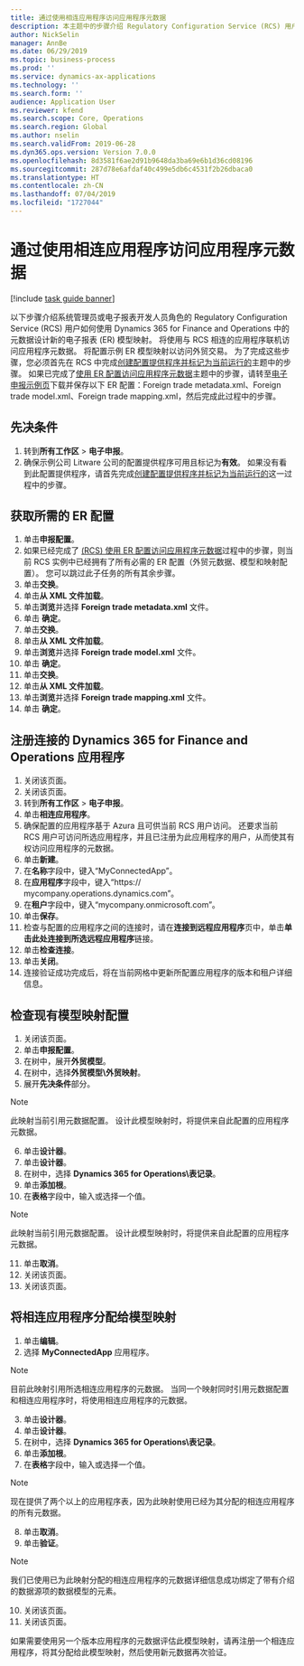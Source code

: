 ```yaml
---
title: 通过使用相连应用程序访问应用程序元数据
description: 本主题中的步骤介绍 Regulatory Configuration Service (RCS) 用户如何在 Finance and Operations 中通过使用元数据设计新的电子申报 (ER) 模型映射。
author: NickSelin
manager: AnnBe
ms.date: 06/29/2019
ms.topic: business-process
ms.prod: ''
ms.service: dynamics-ax-applications
ms.technology: ''
ms.search.form: ''
audience: Application User
ms.reviewer: kfend
ms.search.scope: Core, Operations
ms.search.region: Global
ms.author: nselin
ms.search.validFrom: 2019-06-28
ms.dyn365.ops.version: Version 7.0.0
ms.openlocfilehash: 8d3581f6ae2d91b9648da3ba69e6b1d36cd08196
ms.sourcegitcommit: 287d78e6afdaf40c499e5db6c4531f2b26dbaca0
ms.translationtype: HT
ms.contentlocale: zh-CN
ms.lasthandoff: 07/04/2019
ms.locfileid: "1727044"
---
```

# <a name="access-application-metadata-by-using-connected-applications"></a>通过使用相连应用程序访问应用程序元数据

[!include [task guide banner](../../includes/task-guide-banner.md)]

以下步骤介绍系统管理员或电子报表开发人员角色的 Regulatory Configuration Service (RCS) 用户如何使用 Dynamics 365 for Finance and Operations 中的元数据设计新的电子报表 (ER) 模型映射。 将使用与 RCS 相连的应用程序联机访问应用程序元数据。 将配置示例 ER 模型映射以访问外贸交易。 为了完成这些步骤，您必须首先在 RCS 中完成[创建配置提供程序并标记为当前运行的](er-configuration-provider-mark-it-active-2016-11.md)主题中的步骤。 如果已完成了[使用 ER 配置访问应用程序元数据](access-application-metadata-er-configuration.md)主题中的步骤，请转至[电子申报示例页](https://go.microsoft.com/fwlink/?linkid=862266)下载并保存以下 ER 配置：Foreign trade metadata.xml、Foreign trade model.xml、Foreign trade mapping.xml，然后完成此过程中的步骤。

## <a name="prerequisites"></a>先决条件
1. 转到**所有工作区** > **电子申报**。 
2. 确保示例公司 Litware 公司的配置提供程序可用且标记为**有效**。 如果没有看到此配置提供程序，请首先完成[创建配置提供程序并标记为当前运行的](er-configuration-provider-mark-it-active-2016-11.md)这一过程中的步骤。 

## <a name="get-required-er-configurations"></a>获取所需的 ER 配置
1. 单击**申报配置**。 
2. 如果已经完成了 [(RCS) 使用 ER 配置访问应用程序元数据](access-application-metadata-er-configuration.md)过程中的步骤，则当前 RCS 实例中已经拥有了所有必需的 ER 配置（外贸元数据、模型和映射配置）。 您可以跳过此子任务的所有其余步骤。 
3. 单击**交换**。 
4. 单击**从 XML 文件加载**。 
5. 单击**浏览**并选择 **Foreign trade metadata.xml** 文件。 
6. 单击 **确定**。 
7. 单击**交换**。 
8. 单击**从 XML 文件加载**。 
9. 单击**浏览**并选择 **Foreign trade model.xml** 文件。 
10. 单击 **确定**。 
11. 单击**交换**。 
12. 单击**从 XML 文件加载**。 
13. 单击**浏览**并选择 **Foreign trade mapping.xml** 文件。 
14. 单击 **确定**。 

## <a name="register-connected-dynamics-365-for-finance-and-operations-application"></a>注册连接的 Dynamics 365 for Finance and Operations 应用程序
1. 关闭该页面。 
2. 关闭该页面。 
3. 转到**所有工作区** > **电子申报**。 
4. 单击**相连应用程序**。 
5. 确保配置的应用程序基于 Azura 且可供当前 RCS 用户访问。 还要求当前 RCS 用户可访问所选应用程序，并且已注册为此应用程序的用户，从而使其有权访问应用程序的元数据。 
6. 单击**新建**。 
7. 在**名称**字段中，键入“MyConnectedApp”。 
8. 在**应用程序**字段中，键入“https:// mycompany.operations.dynamics.com”。 
9. 在**租户**字段中，键入“mycompany.onmicrosoft.com”。 
10. 单击**保存**。 
11. 检查与配置的应用程序之间的连接时，请在**连接到远程应用程序**页中，单击**单击此处连接到所选远程应用程序**链接。 
12. 单击**检查连接**。 
13. 单击**关闭**。 
14. 连接验证成功完成后，将在当前网格中更新所配置应用程序的版本和租户详细信息。 

## <a name="review-existing-model-mapping-configuration"></a>检查现有模型映射配置
1. 关闭该页面。 
2. 单击**申报配置**。 
3. 在树中，展开**外贸模型**。 
4. 在树中，选择**外贸模型\外贸映射**。 
5. 展开**先决条件**部分。 

> [!NOTE]
> 此映射当前引用元数据配置。 设计此模型映射时，将提供来自此配置的应用程序元数据。 

6. 单击**设计器**。 
7. 单击**设计器**。 
8. 在树中，选择 **Dynamics 365 for Operations\表记录**。 
9. 单击**添加根**。 
10. 在**表格**字段中，输入或选择一个值。 

> [!NOTE]
> 此映射当前引用元数据配置。 设计此模型映射时，将提供来自此配置的应用程序元数据。 

11. 单击**取消**。 
12. 关闭该页面。 
13. 关闭该页面。 

## <a name="assign-connected-application-to-model-mapping"></a>将相连应用程序分配给模型映射 
1. 单击**编辑**。 
2. 选择 **MyConnectedApp** 应用程序。 

> [!NOTE]
> 目前此映射引用所选相连应用程序的元数据。 当同一个映射同时引用元数据配置和相连应用程序时，将使用相连应用程序的元数据。 

3. 单击**设计器**。 
4. 单击**设计器**。 
5. 在树中，选择 **Dynamics 365 for Operations\表记录**。 
6. 单击**添加根**。 
7. 在**表格**字段中，输入或选择一个值。 

> [!NOTE]
> 现在提供了两个以上的应用程序表，因为此映射使用已经为其分配的相连应用程序的所有元数据。 

8. 单击**取消**。 
9. 单击**验证**。 

> [!NOTE]
> 我们已使用已为此映射分配的相连应用程序的元数据详细信息成功绑定了带有介绍的数据源项的数据模型的元素。 

10. 关闭该页面。 
11. 关闭该页面。 

如果需要使用另一个版本应用程序的元数据评估此模型映射，请再注册一个相连应用程序，将其分配给此模型映射，然后使用新元数据再次验证。
